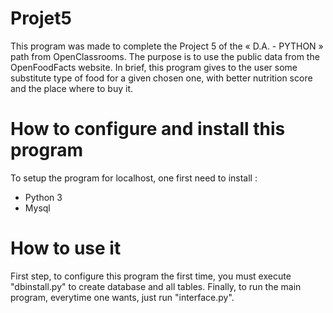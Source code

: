 # Projet5
This program was made to complete the Project 5 of the « D.A. - PYTHON » path from OpenClassrooms. The purpose is to use the public data from the OpenFoodFacts website. In brief, this program gives to the user some substitute type of food for a given chosen one, with better nutrition score and the place where to buy it.

# How to configure and install this program
To setup the program for localhost, one first need to install :
* Python 3
* Mysql

# How to use it
First step, to configure this program the first time, you must execute "dbinstall.py" to create database and all tables. 
Finally, to run the main program, everytime one wants, just run  "interface.py".
